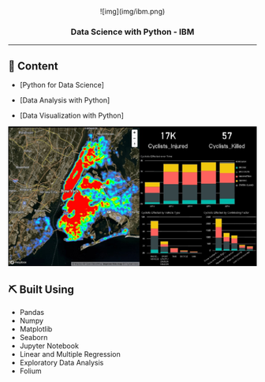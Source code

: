 <p align="center">
![img](img/ibm.png)
</p>

<h3 align="center">Data Science with Python - IBM</h3>

<div align="center">


</div>

---

## 📝 Content

- [Python for Data Science]

- [Data Analysis with Python]

- [Data Visualization with Python]

![img](img/analytics.jpg)

## ⛏️ Built Using <a name = "Studied using"></a>

- Pandas
- Numpy
- Matplotlib
- Seaborn
- Jupyter Notebook
- Linear and Multiple Regression
- Exploratory Data Analysis
- Folium